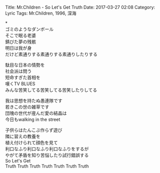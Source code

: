 Title: Mr.Children - So Let's Get Truth
Date: 2017-03-27 02:08
Category: Lyric
Tags: Mr.Children, 1996, 深海


\*  
ゴミのようなダンボール  
そこで眠る老婆  
錆びた夢の残骸  
明日は我が身  
だけど素通りする素通りする素通りしたりする  
  
駄目な日本の情勢を  
社会派は問う  
短命すぎた首相を  
嘆くTV BLUES  
みんな苦笑してる苦笑してる苦笑したりしてる  
  
我は思想を持たぬ愚連隊です  
若きこの世の雑草です  
団塊の世代が産んだ愛の結晶は  
今日もwalking in the street  
  
子供らはたんこぶ作らず遊び  
隣に習えの教養を  
植え付けられて顔色を見て  
利口なふり利口なふり利口なふりをするが  
やがて矛盾を知り苦悩したり試行錯誤する  
So Let's Get  
Truth Truth Truth Truth Truth Truth Truth  
